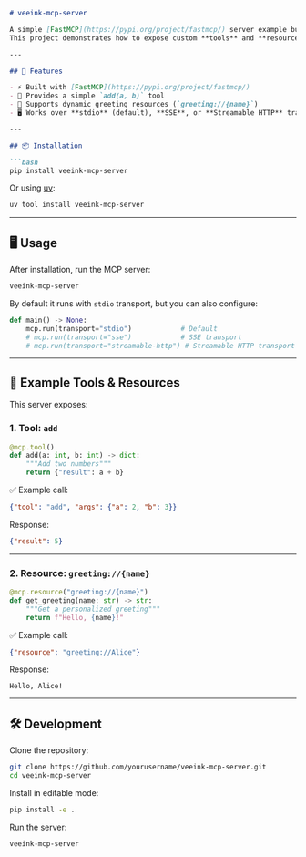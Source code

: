 

````markdown
# veeink-mcp-server

A simple [FastMCP](https://pypi.org/project/fastmcp/) server example built with Python.  
This project demonstrates how to expose custom **tools** and **resources** over the [Model Context Protocol (MCP)](https://modelcontextprotocol.io/).

---

## 🚀 Features

- ⚡ Built with [FastMCP](https://pypi.org/project/fastmcp/)  
- 🔧 Provides a simple `add(a, b)` tool  
- 📡 Supports dynamic greeting resources (`greeting://{name}`)  
- 🖥️ Works over **stdio** (default), **SSE**, or **Streamable HTTP** transports  

---

## 📦 Installation

```bash
pip install veeink-mcp-server
````

Or using [uv](https://github.com/astral-sh/uv):

```bash
uv tool install veeink-mcp-server
```

---

## 🖥️ Usage

After installation, run the MCP server:

```bash
veeink-mcp-server
```

By default it runs with `stdio` transport, but you can also configure:

```python
def main() -> None:
    mcp.run(transport="stdio")            # Default
    # mcp.run(transport="sse")            # SSE transport
    # mcp.run(transport="streamable-http") # Streamable HTTP transport
```

---

## 🔧 Example Tools & Resources

This server exposes:

### 1. Tool: `add`

```python
@mcp.tool()
def add(a: int, b: int) -> dict:
    """Add two numbers"""
    return {"result": a + b}
```

✅ Example call:

```json
{"tool": "add", "args": {"a": 2, "b": 3}}
```

Response:

```json
{"result": 5}
```

---

### 2. Resource: `greeting://{name}`

```python
@mcp.resource("greeting://{name}")
def get_greeting(name: str) -> str:
    """Get a personalized greeting"""
    return f"Hello, {name}!"
```

✅ Example call:

```json
{"resource": "greeting://Alice"}
```

Response:

```
Hello, Alice!
```

---

## 🛠 Development

Clone the repository:

```bash
git clone https://github.com/yourusername/veeink-mcp-server.git
cd veeink-mcp-server
```

Install in editable mode:

```bash
pip install -e .
```

Run the server:

```bash
veeink-mcp-server
```


